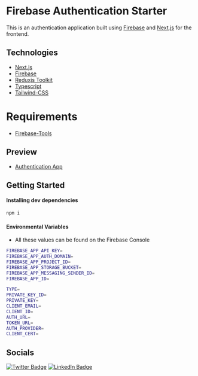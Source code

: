 # Firebase Authentication Starter

This is an authentication application built using [Firebase](https://firebase.google.com/) and [Next.js](https://nextjs.org/) for the frontend.

## Technologies
- [Next.js](https://nextjs.org/)
- [Firebase](https://firebase.google.com/)
- [Reduxjs Toolkit](https://redux-toolkit.js.org/)
- [Typescript](https://www.typescriptlang.org/)
- [Tailwind-CSS](https://tailwindcss.com/)

# Requirements
- [Firebase-Tools](https://firebase.google.com/docs/cli)

## Preview
- [Authentication App](https://zenauthapp.vercel.app/)

## Getting Started

#### Installing dev dependencies

```bash
npm i
```

#### Environmental Variables

- All these values can be found on the Firebase Console

```bash
FIREBASE_APP_API_KEY=
FIREBASE_APP_AUTH_DOMAIN=
FIREBASE_APP_PROJECT_ID=
FIREBASE_APP_STORAGE_BUCKET=
FIREBASE_APP_MESSAGING_SENDER_ID=
FIREBASE_APP_ID=

TYPE=
PRIVATE_KEY_ID=
PRIVATE_KEY=
CLIENT_EMAIL=
CLIENT_ID=
AUTH_URL=
TOKEN_URL=
AUTH_PROVIDER=
CLIENT_CERT=
```


## Socials
[![Twitter Badge](https://img.shields.io/badge/Twitter-Profile-informational?style=flat&logo=twitter&logoColor=white&color=1CA2F1)](https://twitter.com/dev_ants)
[![LinkedIn Badge](https://img.shields.io/badge/LinkedIn-Profile-informational?style=flat&logo=linkedin&logoColor=white&color=0D76A8)](https://www.linkedin.com/in/abdurrahman-aderinto/)


